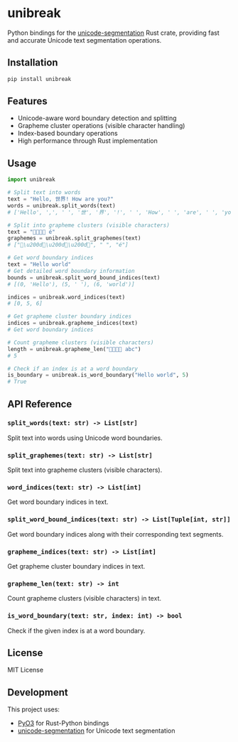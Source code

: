 # unibreak

Python bindings for the [unicode-segmentation](https://crates.io/crates/unicode-segmentation) Rust crate, providing fast and accurate Unicode text segmentation operations.

## Installation

```bash
pip install unibreak
```

## Features

- Unicode-aware word boundary detection and splitting
- Grapheme cluster operations (visible character handling)
- Index-based boundary operations
- High performance through Rust implementation

## Usage

```python
import unibreak

# Split text into words
text = "Hello, 世界! How are you?"
words = unibreak.split_words(text)
# ['Hello', ',', ' ', '世', '界', '!', ' ', 'How', ' ', 'are', ' ', 'you', '?']

# Split into grapheme clusters (visible characters)
text = "👨‍👩‍👧‍👦 é"
graphemes = unibreak.split_graphemes(text)
# ["👨\u200d👩\u200d👧\u200d👦", " ", "é"]

# Get word boundary indices
text = "Hello world"
# Get detailed word boundary information
bounds = unibreak.split_word_bound_indices(text)
# [(0, 'Hello'), (5, ' '), (6, 'world')]

indices = unibreak.word_indices(text)
# [0, 5, 6]

# Get grapheme cluster boundary indices
indices = unibreak.grapheme_indices(text)
# Get word boundary indices

# Count grapheme clusters (visible characters)
length = unibreak.grapheme_len("👨‍👩‍👧‍👦 abc")
# 5

# Check if an index is at a word boundary
is_boundary = unibreak.is_word_boundary("Hello world", 5)
# True
```

## API Reference

### `split_words(text: str) -> List[str]`
Split text into words using Unicode word boundaries.

### `split_graphemes(text: str) -> List[str]`
Split text into grapheme clusters (visible characters).

### `word_indices(text: str) -> List[int]`
Get word boundary indices in text.

### `split_word_bound_indices(text: str) -> List[Tuple[int, str]]`
Get word boundary indices along with their corresponding text segments.

### `grapheme_indices(text: str) -> List[int]`
Get grapheme cluster boundary indices in text.

### `grapheme_len(text: str) -> int`
Count grapheme clusters (visible characters) in text.

### `is_word_boundary(text: str, index: int) -> bool`
Check if the given index is at a word boundary.

## License

MIT License

## Development

This project uses:
- [PyO3](https://pyo3.rs) for Rust-Python bindings
- [unicode-segmentation](https://crates.io/crates/unicode-segmentation) for Unicode text segmentation
